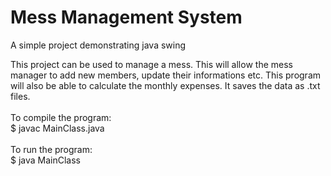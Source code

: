 # Mess Management System


A simple project demonstrating java swing




This project can be used to manage a mess. This will allow the mess manager to add new members, update their informations etc. This program will also be able to calculate the monthly expenses. It saves the data as .txt files.
<br><br>
To compile the program:<br>
$ javac MainClass.java
<br><br>
To run the program:<br>
$ java MainClass
